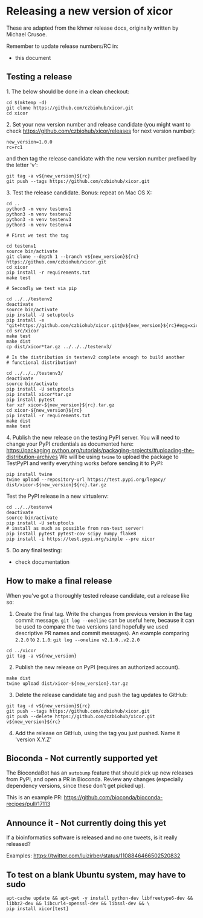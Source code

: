 # Releasing a new version of xicor


These are adapted from the khmer release docs, originally written by
Michael Crusoe.

Remember to update release numbers/RC in:

* this document

## Testing a release


 1\. The below should be done in a clean checkout:
```
cd $(mktemp -d)
git clone https://github.com/czbiohub/xicor.git
cd xicor
```
2\. Set your new version number and release candidate (you might want to check https://github.com/czbiohub/xicor/releases for next version number):
```
new_version=1.0.0
rc=rc1
```
 and then tag the release candidate with the new version number prefixed by
   the letter 'v':
```
git tag -a v${new_version}${rc}
git push --tags https://github.com/czbiohub/xicor.git
```
3\. Test the release candidate. Bonus: repeat on Mac OS X:
```
cd ..
python3 -m venv testenv1
python3 -m venv testenv2
python3 -m venv testenv3
python3 -m venv testenv4

# First we test the tag

cd testenv1
source bin/activate
git clone --depth 1 --branch v${new_version}${rc} https://github.com/czbiohub/xicor.git
cd xicor
pip install -r requirements.txt
make test

# Secondly we test via pip

cd ../../testenv2
deactivate
source bin/activate
pip install -U setuptools
pip install -e "git+https://github.com/czbiohub/xicor.git@v${new_version}${rc}#egg=xicor[test]"
cd src/xicor
make test
make dist
cp dist/xicor*tar.gz ../../../testenv3/

# Is the distribution in testenv2 complete enough to build another
# functional distribution?

cd ../../../testenv3/
deactivate
source bin/activate
pip install -U setuptools
pip install xicor*tar.gz
pip install pytest
tar xzf xicor-${new_version}${rc}.tar.gz
cd xicor-${new_version}${rc}
pip install -r requirements.txt
make dist
make test
```

4\. Publish the new release on the testing PyPI server.  You will need
   to change your PyPI credentials as documented here:
   https://packaging.python.org/tutorials/packaging-projects/#uploading-the-distribution-archives
   We will be using `twine` to upload the package to TestPyPI and verify
   everything works before sending it to PyPI:

```
pip install twine
twine upload --repository-url https://test.pypi.org/legacy/ dist/xicor-${new_version}${rc}.tar.gz
```
   Test the PyPI release in a new virtualenv:
```
cd ../../testenv4
deactivate
source bin/activate
pip install -U setuptools
# install as much as possible from non-test server!
pip install pytest pytest-cov scipy numpy flake8
pip install -i https://test.pypi.org/simple --pre xicor
```
5\. Do any final testing:

   * check documentation

## How to make a final release

When you've got a thoroughly tested release candidate, cut a release like
so:

1. Create the final tag. Write the changes from previous version in the tag commit message. `git log --oneline` can be useful here, because it can be used to compare the two versions (and hopefully we used descriptive PR names and commit messages). An example comparing `2.2.0` to `2.1.0`:
`git log --oneline v2.1.0..v2.2.0`

```
cd ../xicor
git tag -a v${new_version}
```
2. Publish the new release on PyPI (requires an authorized account).
```
make dist
twine upload dist/xicor-${new_version}.tar.gz
```
3. Delete the release candidate tag and push the tag updates to GitHub:
```
git tag -d v${new_version}${rc}
git push --tags https://github.com/czbiohub/xicor.git
git push --delete https://github.com/czbiohub/xicor.git v${new_version}${rc}
```
4. Add the release on GitHub, using the tag you just pushed.  Name it 'version X.Y.Z'

## Bioconda - Not currently supported yet

The BiocondaBot has an `autobump` feature that should pick up new releases from PyPI, and open a PR in Bioconda. Review any changes
(especially dependency versions, since these don't get picked up).

This is an example PR: https://github.com/bioconda/bioconda-recipes/pull/17113

## Announce it - Not currently doing this yet

If a bioinformatics software is released and no one tweets, is it really released?

Examples:
https://twitter.com/luizirber/status/1108846466502520832

## To test on a blank Ubuntu system, may have to sudo

```
apt-cache update && apt-get -y install python-dev libfreetype6-dev && libbz2-dev && libcurl4-openssl-dev && libssl-dev && \
pip install xicor[test]
```
